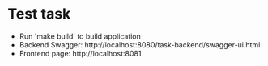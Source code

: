 # Test task

+ Run 'make build' to build application
+ Backend Swagger: http://localhost:8080/task-backend/swagger-ui.html
+ Frontend page: http://localhost:8081